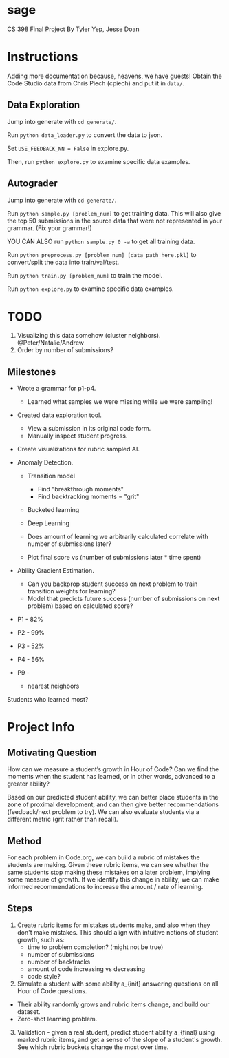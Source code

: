# sage
CS 398 Final Project
By Tyler Yep, Jesse Doan

# Instructions
Adding more documentation because, heavens, we have guests!
Obtain the Code Studio data from Chris Piech (cpiech) and put it in `data/`.

## Data Exploration
Jump into generate with `cd generate/`.

Run `python data_loader.py` to convert the data to json.

Set `USE_FEEDBACK_NN = False` in explore.py.

Then, run `python explore.py` to examine specific data examples.

## Autograder
Jump into generate with `cd generate/`.

Run `python sample.py [problem_num]` to get training data. This will also give the top 50 submissions in the source data that were not represented in your grammar. (Fix your grammar!)

YOU CAN ALSO run `python sample.py 0 -a` to get all training data.

Run `python preprocess.py [problem_num] [data_path_here.pkl]` to convert/split the data into train/val/test.

Run `python train.py [problem_num]` to train the model.

Run `python explore.py` to examine specific data examples.


# TODO
1. Visualizing this data somehow (cluster neighbors). @Peter/Natalie/Andrew
2. Order by number of submissions?

## Milestones
- Wrote a grammar for p1-p4.
  - Learned what samples we were missing while we were sampling!
- Created data exploration tool.
  - View a submission in its original code form.
  - Manually inspect student progress.

- Create visualizations for rubric sampled AI.

- Anomaly Detection.
  - Transition model
    - Find "breakthrough moments"
    - Find backtracking moments = "grit"
  - Bucketed learning

  - Deep Learning
  - Does amount of learning we arbitrarily calculated correlate with number of submissions later?
  - Plot final score vs (number of submissions later * time spent)

- Ability Gradient Estimation.
  - Can you backprop student success on next problem to train transition weights for learning?
  - Model that predicts future success (number of submissions on next problem) based on calculated score?


- P1 - 82%
- P2 - 99%
- P3 - 52%
- P4 - 56%
- P9 -


  - nearest neighbors



Students who learned most?




# Project Info

## Motivating Question
How can we measure a student’s growth in Hour of Code? Can we find the moments when the student has learned, or in other words, advanced to a greater ability?

Based on our predicted student ability, we can better place students in the zone of proximal development, and can then give better recommendations (feedback/next problem to try). We can also evaluate students via a different metric (grit rather than recall).

## Method
For each problem in Code.org, we can build a rubric of mistakes the students are making. Given these rubric items, we can see whether the same students stop making these mistakes on a later problem, implying some measure of growth. If we identify this change in ability, we can make informed recommendations to increase the amount / rate of learning.

## Steps
1. Create rubric items for mistakes students make, and also when they don't make mistakes. This should align with intuitive notions of student growth, such as:
    * time to problem completion? (might not be true)
    * number of submissions
    * number of backtracks
    * amount of code increasing vs decreasing
    * code style?
2. Simulate a student with some ability a_{init} answering questions on all Hour of Code questions.
  * Their ability randomly grows and rubric items change, and build our dataset.
  * Zero-shot learning problem.
3. Validation - given a real student, predict student ability a_{final} using marked rubric items, and get a sense of the slope of a student's growth. See which rubric buckets change the most over time.
